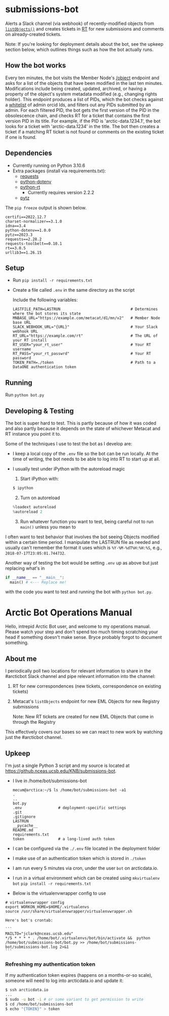 # submissions-bot

Alerts a Slack channel (via webhook) of recently-modified objects from
[`listObjects()`](http://jenkins-1.dataone.org/jenkins/job/API%20Documentation%20-%20trunk/ws/api-documentation/build/html/apis/MN_APIs.html#MNRead.listObjects) and creates tickets in
[RT](https://www.bestpractical.com/rt-and-rtir) for new submissions and comments on already-created tickets.

Note: If you're looking for deployment details about the bot, see the upkeep section below, which outlines things such as how the bot actually runs.

## How the bot works

Every ten minutes, the bot visits the Member Node's [/object](http://jenkins-1.dataone.org/jenkins/job/API%20Documentation%20-%20trunk/ws/api-documentation/build/html/apis/MN_APIs.html#MNRead.listObjects) endpoint and asks for a list of the objects that have been modified in the last ten minutes.
Modifications include being created, updated, archived, or having a property of the object's system metadata modified (e.g., changing rights holder).
This endpoint produces a list of PIDs, which the bot checks against a [whitelist](https://cn.dataone.org/cn/v2/accounts/CN=arctic-data-admins,DC=dataone,DC=org) of admin orcid Ids, and filters out any PIDs submitted by an admin.
For each filtered PID, the bot gets the first version of the PID in the obsolescence chain, and checks RT for a ticket that contains the first version PID in its title.
For example, if the PID is 'arctic-data.1234.1', the bot looks for a ticket with 'arctic-data.1234' in the title.
The bot then creates a ticket if a matching RT ticket is not found or comments on the existing ticket if one is found.

## Dependencies

- Currently running on Python 3.10.6
- Extra packages (install via requirements.txt):
  - [requests](http://docs.python-requests.org/en/master/)
  - [python-dotenv](https://github.com/theskumar/python-dotenv)
  - [python-rt](https://gitlab.labs.nic.cz/labs/python-rt)
    - Currently requires version 2.2.2
  - [pytz](https://github.com/newvem/pytz)

The `pip freeze` output is shown below.

```
certifi==2022.12.7
charset-normalizer==3.1.0
idna==3.4
python-dotenv==1.0.0
pytz==2023.3
requests==2.28.2
requests-toolbelt==0.10.1
rt==3.0.5
urllib3==1.26.15
```

## Setup

- Run `pip install -r requirements.txt`
- Create a file called `.env` in the same directory as the script

  Include the following variables:

  ```text
  LASTFILE_PATH=LASTRUN                               # Determines where the bot stores its state
  MNBASE_URL="https://example.com/metacat/d1/mn/v2"   # Member Node base URL
  SLACK_WEBHOOK_URL="{URL}"                           # Your Slack webhook URL
  RT_URL="https://example.com/rt"                     # The URL of your RT install
  RT_USER="your_rt_user"                              # Your RT username
  RT_PASS="your_rt_passwrd"                           # Your RT password
  TOKEN_PATH=./token                                  # Path to a DataONE authentication token
  ```

## Running

Run `python bot.py`

## Developing & Testing

The bot is super hard to test.
This is partly because of how it was coded and also partly because it depends on the state of whichever Metacat and RT instance you point it to.

Some of the techniques I use to test the bot as I develop are:

- I keep a local copy of the `.env` file so the bot can be run locally. At the time of writing, the bot needs to be able to log into RT to start up at all.
- I usually test under iPython with the autoreload magic
  1. Start iPython with:

  ```sh
  $ ipython
  ```
  2. Turn on autoreload

  ```python
  %loadext autoreload
  %autoreload 2
  ```

  3. Run whatever function you want to test, being careful not to run `main()` unless you mean to

I often want to test behavior that involves the bot seeing Objects modified within a certain time period.
I manipulate the LASTRUN file as needed and usually can't remember the format it uses which is `%Y-%M-%dT%H:%H:%S`, e.g., `2018-07-17T23:05:01.744732`.

Another way of testing the bot would be setting `.env` up as above but just replacing what's in

```python
if __name__ == "__main__":
  main() # <--- Replace me!
```

with the code you want to test and running the bot with `python bot.py`.

# Arctic Bot Operations Manual

Hello, intrepid Arctic Bot user, and welcome to my operations manual.
Please watch your step and don't spend too much timing scratching your head if something doesn't make sense. Bryce probably forgot to document something.

## About me

I periodically poll two locations for relevant information to share in the #arcticbot Slack channel and pipe relevant information into the channel:

1. RT for new correspondences (new tickets, correspondence on existing tickets)
2. Metacat's `listObjects` endpoint for new EML Objects for new Registry submissions
    
    Note: New RT tickets are created for new EML Objects that come in through the Registry

This effectively covers our bases so we can react to new work by watching just the #arcticbot channel.

## Upkeep

I'm just a single Python 3 script and my source is located at https://github.nceas.ucsb.edu/KNB/submissions-bot.

- I live in /home/bot/submissions-bot

    ```
    mecum@arctica:~/$ ls /home/bot/submissions-bot -a1
    .
    ..
    bot.py
    .env                # deployment-specific settings
    .git
    .gitignore
    LASTRUN
    __pycache__
    README.md
    requirements.txt
    token               # a long-lived auth token
    ```

- I can be configured via the `./.env` file located in the deployment folder
- I make use of an authentication token which is stored in `./token`
- I am run every 5 minutes via cron, under the user `bot` on arcticdata.io. 
- I run in a virtual environment which can be created using `mkvirtualenv bot` `pip install -r requirements.txt`
- Below is the virtualenvwrapper config to use
```
# virtualenvwrapper config
export WORKON_HOME=$HOME/.virtualenvs
source /usr/share/virtualenvwrapper/virtualenvwrapper.sh
```
 
    Here's bot's crontab:

    ```
    MAILTO="jclark@nceas.ucsb.edu"
    */5 * * * * . /home/bot/.virtualenvs/bot/bin/activate &&  python /home/bot/submissions-bot/bot.py >> /home/bot/submissions-bot/submissions-bot.log 2>&1
    ```

### Refreshing my authentication token

If my authentication token expires (happens on a months-or-so scale), someone will need to log into arcticdata.io and update it:

```sh
$ ssh arcticdata.io
...
$ sudo -u bot -i # or some variant to get permission to write
$ cd /home/bot/submissions-bot
$ echo "{TOKEN}" > token
```

